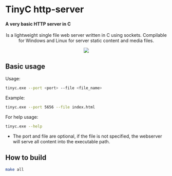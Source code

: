 # TinyC http-server
#### A very basic HTTP server in C
<center>
Is a lightweight single file web server written in C using sockets. Compilable for Windows and Linux for server static content and media files.

![](https://upload.wikimedia.org/wikipedia/commons/thumb/5/5b/HTTP_logo.svg/320px-HTTP_logo.svg.png)</center>

## Basic usage
Usage:
```sh
tinyc.exe --port <port> --file <file_name>
```
Example:
```sh
tinyc.exe --port 5656 --file index.html
```
For help usage:
```sh
tinyc.exe --help
```

* The port and file are optional, if the file is not specified, the webserver will serve all content into the executable path.

## How to build
```sh
make all
```